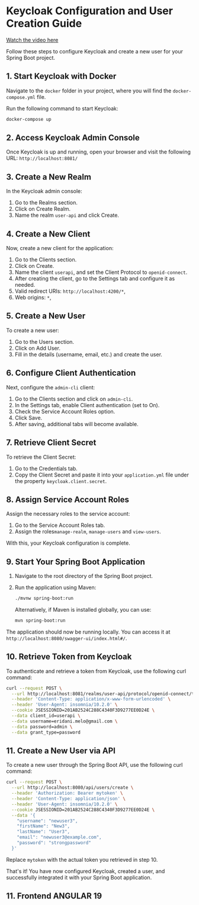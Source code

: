 # Keycloak Configuration and User Creation Guide

<a href="https://youtu.be/JtxQv18PeAw" target="_blank">Watch the video here</a>



Follow these steps to configure Keycloak and create a new user for your Spring Boot project.

## 1. Start Keycloak with Docker

Navigate to the `docker` folder in your project, where you will find the `docker-compose.yml` file.

Run the following command to start Keycloak:

```bash
docker-compose up
```

## 2. Access Keycloak Admin Console

Once Keycloak is up and running, open your browser and visit the following URL:
`http://localhost:8081/`

## 3. Create a New Realm
In the Keycloak admin console:

1. Go to the Realms section.
2. Click on Create Realm.
3. Name the realm `user-api` and click Create.


## 4. Create a New Client
Now, create a new client for the application:

1. Go to the Clients section.
2. Click on Create.
3. Name the client `userapi`, and set the Client Protocol to `openid-connect`.
4. After creating the client, go to the Settings tab and configure it as needed.
5. Valid redirect URIs: `http://localhost:4200/*`,
6. Web origins: `*`,

## 5. Create a New User
To create a new user:

1. Go to the Users section.
2. Click on Add User.
3. Fill in the details (username, email, etc.) and create the user.

## 6. Configure Client Authentication
Next, configure the `admin-cli` client:

1. Go to the Clients section and click on `admin-cli`.
2. In the Settings tab, enable Client authentication (set to On).
3. Check the Service Account Roles option.
4. Click Save.
5. After saving, additional tabs will become available.

## 7. Retrieve Client Secret
To retrieve the Client Secret:

1. Go to the Credentials tab.
2. Copy the Client Secret and paste it into your `application.yml` file under the property `keycloak.client.secret`.

## 8. Assign Service Account Roles
Assign the necessary roles to the service account:

1. Go to the Service Account Roles tab.
2. Assign the roles`manage-realm`, `manage-users` and `view-users`.

With this, your Keycloak configuration is complete.



## 9. Start Your Spring Boot Application
1. Navigate to the root directory of the Spring Boot project.

2. Run the application using Maven:

    ```bash
    ./mvnw spring-boot:run
    ```

   Alternatively, if Maven is installed globally, you can use:

    ```bash
    mvn spring-boot:run
    ```

The application should now be running locally. You can access it at `http://localhost:8080/swagger-ui/index.html#/`.


## 10. Retrieve Token from Keycloak
To authenticate and retrieve a token from Keycloak, use the following curl command:
```bash
curl --request POST \
  --url http://localhost:8081/realms/user-api/protocol/openid-connect/token \
  --header 'Content-Type: application/x-www-form-urlencoded' \
  --header 'User-Agent: insomnia/10.2.0' \
  --cookie JSESSIONID=201AB2524C288C4340F3D9277EE0D24E \
  --data client_id=userapi \
  --data username=eridani.melo@gmail.com \
  --data password=admin \
  --data grant_type=password
```

## 11. Create a New User via API
To create a new user through the Spring Boot API, use the following curl command:

```bash
curl --request POST \
  --url http://localhost:8080/api/users/create \
  --header 'Authorization: Bearer mytoken' \
  --header 'Content-Type: application/json' \
  --header 'User-Agent: insomnia/10.2.0' \
  --cookie JSESSIONID=201AB2524C288C4340F3D9277EE0D24E \
  --data '{
    "username": "newuser3",
    "firstName": "New3",
    "lastName": "User3",
    "email": "newuser3@example.com",
    "password": "strongpassword"
  }'
```
Replace `mytoken` with the actual token you retrieved in step 10.

That's it! You have now configured Keycloak, created a user, and successfully integrated it with your Spring Boot application.


## 11. Frontend ANGULAR 19